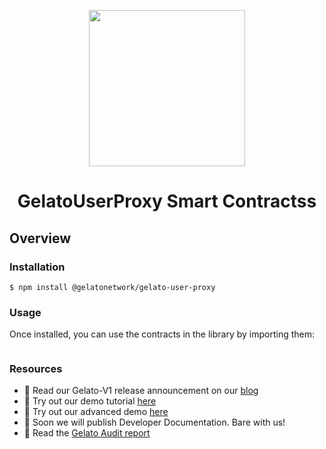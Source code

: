 <p  align="center"><img  src="https://i.imgur.com/ZvVG2b1.png"  width="250px"/></p>

<h1  align="center">GelatoUserProxy Smart Contractss</h1>

## Overview

### Installation

```console
$ npm install @gelatonetwork/gelato-user-proxy
```

### Usage

Once installed, you can use the contracts in the library by importing them:

```javascript

```

### Resources

- 🍦 Read our Gelato-V1 release announcement on our [blog](https://medium.com/@gelatonetwork/ethereums-automation-protocol-gelato-network-launches-on-mainnet-88647aa10d65)
- 🍦 Try out our demo tutorial [here](https://github.com/gelatodigital/Gelato-kyber)
- 🍦 Try out our advanced demo [here](src/demo/README.md)
- 🍦 Soon we will publish Developer Documentation. Bare with us!
- 🍦 Read the [Gelato Audit report](docs/audits/G0Group-Gelato2020Jun.pdf)
